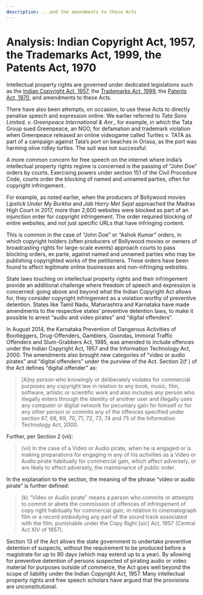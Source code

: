```yaml
---
description: ...and the amendments to these Acts
---
```


# Analysis: Indian Copyright Act, 1957, the Trademarks Act, 1999, the Patents Act, 1970

Intellectual property rights are governed under dedicated legislations such as the [Indian Copyright Act, 1957,](https://indiankanoon.org/doc/1136195/) the [Trademarks Act, 1999](https://indiacode.nic.in/handle/123456789/1993?view_type=browse&sam_handle=123456789/1362), the [Patents Act, 1970](https://indiacode.nic.in/handle/123456789/1392?view_type=browse&sam_handle=123456789/1362), and amendments to these Acts.

There have also been attempts, on occasion, to use these Acts to directly penalise speech and expression online. We earlier referred to _Tata Sons Limited. v. Greenpeace International & Anr_., for example, in which the Tata Group sued Greenpeace, an NGO, for defamation and trademark violation when Greenpeace released an online videogame called Turtles v. TATA as part of a campaign against Tata’s port on beaches in Orissa, as the port was harming olive ridley turtles. The suit was not successful.

A more common concern for free speech on the internet where India’s intellectual property rights regime is concerned is the passing of “John Doe” orders by courts. Exercising powers under section 151 of the Civil Procedure Code, courts order the blocking of named and unnamed parties, often for copyright infringement.

For example, as noted earlier, when the producers of Bollywood movies _Lipstick Under My Burkha_ and _Jab Harry Met Sejal_ approached the Madras High Court in 2017, more than 2,600 websites were blocked as part of an injunction order for copyright infringement. The order required blocking of entire websites, and not just specific URLs that have infringing content.

This is common in the case of “John Doe” or “Ashok Kumar” orders, in which copyright holders \(often producers of Bollywood movies or owners of broadcasting rights for large-scale events\) approach courts to pass blocking orders, ex parte, against named and unnamed parties who may be publishing copyrighted works of the petitioners. These orders have been found to affect legitimate online businesses and non-infringing websites.

State laws touching on intellectual property rights and their infringement provide an additional challenge where freedom of speech and expression is concerned: going above and beyond what the Indian Copyright Act allows for, they consider copyright infringement as a violation worthy of preventive detention. States like Tamil Nadu, Maharashtra and Karnataka have made amendments to the respective states’ preventive detention laws, to make it possible to arrest “audio and video pirates” and “digital offenders”.

In August 2014, the Karnataka Prevention of Dangerous Activities of Bootleggers, Drug-Offenders, Gamblers, Goondas, Immoral Traffic Offenders and Slum-Grabbers Act, 1985, was amended to include offences under the Indian Copyright Act, 1957 and the Information Technology Act, 2000. The amendments also brought new categories of “video or audio pirates” and “digital offenders” under the purview of the Act. Section 2\(f \) of the Act defines “digital offender” as: 

> \[A\]ny person who knowingly or deliberately violates for commercial purposes any copyright law in relation to any book, music, film, software, artistic or scientific work and also includes any person who illegally enters through the identity of another user and illegally uses any computer or digital network for pecuniary gain for himself or for any other person or commits any of the offences specified under section 67, 68, 69, 70, 71, 72, 73, 74 and 75 of the Information Technology Act, 2000.

Further, per Section 2 \(vii\):

> \(vii\) In the case of a Video or Audio pirate, when he is engaged or is making preparations for engaging in any of his activities as a Video or Audio pirate habitually for commercial gain, which affect adversely, or are likely to affect adversely, the maintenance of public order.

In the explanation to the section, the meaning of the phrase “video or audio pirate” is further defined:

> \(k\) “Video or Audio pirate” means a person who commits or attempts to commit or abets the commission of offences of infringement of copy right habitually for commercial gain, in relation to cinematograph film or a record embodying any part of the sound track associated with the film, punishable under the Copy Right \[sic\] Act, 1957 \(Central Act XIV of 1957\). 

Section 13 of the Act allows the state government to undertake preventive detention of suspects, without the requirement to be produced before a magistrate for up to 90 days \(which may extend up to a year\). By allowing for preventive detention of persons suspected of pirating audio or video material for purposes outside of commerce, the Act goes well beyond the scope of liability under the Indian Copyright Act, 1957. Many intellectual property rights and free speech scholars have argued that the provisions are unconstitutional. 

